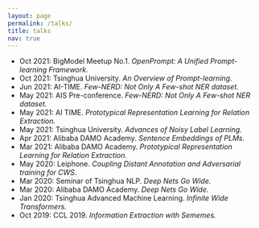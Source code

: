 ```yaml
---
layout: page
permalink: /talks/
title: talks
nav: true
---
```

- Oct 2021: BigModel Meetup No.1. *OpenPrompt: A Unified Prompt-learning Framework.*
- Oct 2021: Tsinghua University. *An Overview of Prompt-learning.*
- Jun 2021: AI-TIME. *Few-NERD: Not Only A Few-shot NER dataset.*
- May 2021: AIS Pre-conference. *Few-NERD: Not Only A Few-shot NER dataset.*
- May 2021: AI TIME. *Prototypical Representation Learning for Relation 
Extraction.*
- May 2021: Tsinghua University. *Advances of Noisy Label Learning.*
- Apr 2021: Alibaba DAMO Academy. *Sentence Embeddings of PLMs.*
- Mar 2021: Alibaba DAMO Academy. *Prototypical Representation Learning for Relation Extraction.*
- May 2020: Leiphone. *Coupling Distant Annotation and Adversarial training for CWS.*
- Mar 2020: Seminar of Tsinghua NLP. *Deep Nets Go Wide.*
- Mar 2020: Alibaba DAMO Academy. *Deep Nets Go Wide.*
- Jan 2020: Tsinghua Advanced Machine Learning. *Infinite Wide Transformers.*
- Oct 2019: CCL 2019. *Information Extraction with Sememes.*